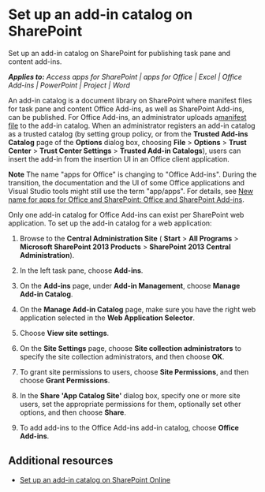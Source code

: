 
# Set up an add-in catalog on SharePoint
Set up an add-in catalog on SharePoint for publishing task pane and content add-ins.

 _**Applies to:** Access apps for SharePoint | apps for Office | Excel | Office Add-ins | PowerPoint | Project | Word_

An add-in catalog is a document library on SharePoint where manifest files for task pane and content Office Add-ins, as well as SharePoint Add-ins, can be published. For Office Add-ins, an administrator uploads a[manifest file](http://msdn.microsoft.com/en-us/library/4139ff24-afac-472a-af7d-9d069587ac9b%28Office.15%29.aspx) to the add-in catalog. When an administrator registers an add-in catalog as a trusted catalog (by setting group policy, or from the **Trusted Add-ins Catalog** page of the **Options** dialog box, choosing **File** > **Options** > **Trust Center** > **Trust Center Settings** > **Trusted Add-in Catalogs**), users can insert the add-in from the insertion UI in an Office client application.

 **Note**  The name "apps for Office" is changing to "Office Add-ins". During the transition, the documentation and the UI of some Office applications and Visual Studio tools might still use the term "app/apps". For details, see [New name for apps for Office and SharePoint: Office and SharePoint Add-ins](https://msdn.microsoft.com/en-us/library/fp161507.aspx#Anchor_2).

Only one add-in catalog for Office Add-ins can exist per SharePoint web application. To set up the add-in catalog for a web application:

1. Browse to the  **Central Administration Site** ( **Start** > **All Programs** > **Microsoft SharePoint 2013 Products** > **SharePoint 2013 Central Administration**).
    
2. In the left task pane, choose  **Add-ins**.
    
3. On the  **Add-ins** page, under **Add-in Management**, choose  **Manage Add-in Catalog**.
    
4. On the  **Manage Add-in Catalog** page, make sure you have the right web application selected in the **Web Application Selector**.
    
5. Choose  **View site settings**.
    
6. On the  **Site Settings** page, choose **Site collection administrators** to specify the site collection administrators, and then choose **OK**.
    
7. To grant site permissions to users, choose  **Site Permissions**, and then choose  **Grant Permissions**.
    
8. In the  **Share 'App Catalog Site'** dialog box, specify one or more site users, set the appropriate permissions for them, optionally set other options, and then choose **Share**.
    
9. To add add-ins to the Office Add-ins add-in catalog, choose  **Office Add-ins**.
    

## Additional resources


- [Set up an add-in catalog on SharePoint Online](http://msdn.microsoft.com/en-us/library/1d50a571-6e02-4bc0-a3d6-6ef1eca3c2ce%28Office.15%29.aspx)
    
